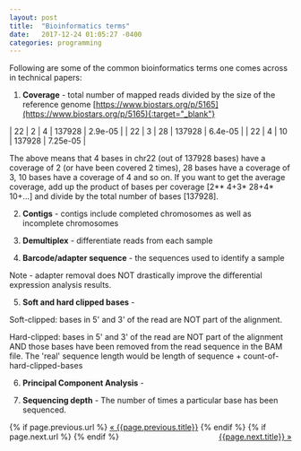 ```yaml
---
layout: post
title:  "Bioinformatics terms"
date:   2017-12-24 01:05:27 -0400
categories: programming
---
```

Following are some of the common bioinformatics terms one comes across in technical papers:

1. **Coverage** - total number of mapped reads divided by the size of the reference genome [https://www.biostars.org/p/5165](https://www.biostars.org/p/5165){:target="_blank"}

| 22 | 2 | 4  | 137928 | 2.9e-05  |
| 22 | 3 | 28 | 137928 | 6.4e-05  |
| 22 | 4 | 10 | 137928 | 7.25e-05 |

The above means that 4 bases in chr22 (out of 137928 bases) have a coverage of 2 (or have been covered 2 times), 28 bases have a coverage of 3, 10 bases have a coverage of 4 and so on. 
If you want to get the average coverage, add up the product of bases per coverage [2** 4+3* 28+4* 10+...] and divide by the total number of bases [137928].


2. **Contigs** - contigs include completed chromosomes as well as incomplete chromosomes

3. **Demultiplex** - differentiate reads from each sample

4. **Barcode/adapter sequence** - the sequences used to identify a sample

Note - adapter removal does NOT drastically improve the differential expression analysis results.


5. **Soft and hard clipped bases** - 

Soft-clipped: bases in 5' and 3' of the read are NOT part of the alignment.

Hard-clipped: bases in 5' and 3' of the read are NOT part of the alignment AND those bases have been removed from the read sequence in the BAM file. The 'real' sequence length would be length of sequence + count-of-hard-clipped-bases

6. **Principal Component Analysis** -

7. **Sequencing depth** - The number of times a particular base has been sequenced.

<div class="Previous-next">
  {% if page.previous.url %}
    <a class="previous" href="{{page.previous.url}}">&laquo; {{page.previous.title}}</a>
  {% endif %}
  {% if page.next.url %}
    <a class="next" style="float:right" href="{{page.next.url}}">{{page.next.title}} &raquo;</a>
  {% endif %}
</div>

